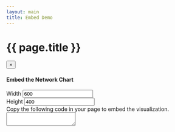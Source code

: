 ```yaml
---
layout: main
title: Embed Demo
---
```


<link href="{{ site.baseurl }}/css/pty.css" rel="stylesheet">
<script src="{{ site.baseurl }}/js/lib/d3.min.js"></script>
<script src="{{ site.baseurl }}/src/pty.js"></script>
<link href="{{ site.baseurl }}/css/font-awesome.min.css" rel="stylesheet">

<script src="{{ site.baseurl }}/js/lib/underscore.js"></script>

# {{ page.title }}

<!-- Modal -->
<div class="modal fade" id="embed-modal" tabindex="-1" role="dialog" aria-labelledby="myModalLabel" aria-hidden="true">
    <div class="modal-dialog">
        <div class="modal-content">
            <div class="modal-header">
                <button type="button" class="close" data-dismiss="modal" aria-hidden="true">&times;</button>
                <h4 class="modal-title" id="myModalLabel">Embed the Network Chart</h4>
            </div>
            <!-- Modal Body -->
            <div class="modal-body">
                <form role="form" class="form">
                    <div class="form-group">
                        <label class="" for="embed-width">Width</label>
                        <input type="text" class="form-control" id="embed-width" value="600">
                    </div>
                    <div class="form-group">
                        <label class="" for="embed-height">Height</label>
                        <input type="text" class="form-control" id="embed-height" value="400">
                    </div>
                    <div class="form-group">
                        Copy the following code in your page to embed the visualization.
                        <textarea class="form-control" id="embed-code"></textarea>
                    </div>
                </form>
            </div>
        </div>
    </div>
</div>

<div class="row">
    <div class="col-md-12">
        <div id="demo"></div>
    </div>
</div>

<script>

// Define templates for the url and text area content
var urlTpl = _.template('{{site.baseurl}}/embed/<%= id %>.html'),
    embedTpl = _.template('<embed type="text/html" src="<%= src %>" width="<%= width %>" height="<%= height %>">');

// Update the embed code when the width or height changes
function updateEmbed(url) {
    var embedData = {
        width: d3.select('#embed-width').node().value,
        height: d3.select('#embed-height').node().value,
        src: url
    };

    d3.select('#embed-code').node().value = embedTpl(embedData);
}

d3.json('{{ site.baseurl }}/data/A.json', function(error, data) {

    if (error) { return error; }

    var width = parseInt(d3.select('#demo').style('width'), 10),
        height = 400;

    var embedUrl = '{{site.baseurl}}/embed/' + data.root + '.html';

    var chart01 = pty.chart.network()
        .width(width)
        .height(height)
        .nodeRadius(15)
        .nodeLabel(function(d) { return d.name; })
        .nodeBaseURL(function(d) { return '{{site.baseurl}}/data/' + d.id + '.json'; })
        .nodeURL(function(d) { return '{{site.baseurl}}/pages/' + d.id; })
        .embedCallback(function() { $('#embed-modal').modal(); });

    d3.select('div#demo').data([data]).call(chart01);

    // Fill the embed code the first time and listen for changes in the width and height
    updateEmbed(embedUrl);
    d3.select('#embed-width').on('change', function() { updateEmbed(embedUrl); });
    d3.select('#embed-height').on('change', function() { updateEmbed(embedUrl); });
});
</script>


